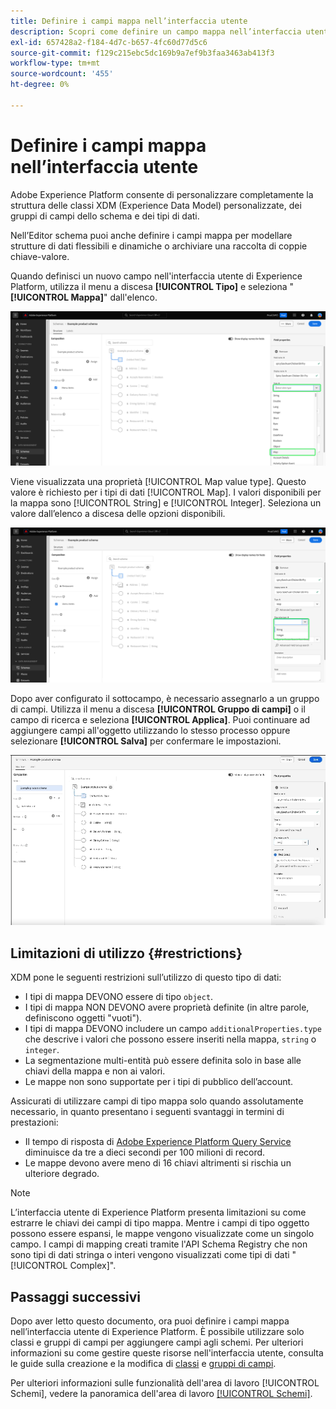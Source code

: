 ```yaml
---
title: Definire i campi mappa nell’interfaccia utente
description: Scopri come definire un campo mappa nell’interfaccia utente di Experience Platform.
exl-id: 657428a2-f184-4d7c-b657-4fc60d77d5c6
source-git-commit: f129c215ebc5dc169b9a7ef9b3faa3463ab413f3
workflow-type: tm+mt
source-wordcount: '455'
ht-degree: 0%

---
```


# Definire i campi mappa nell’interfaccia utente

Adobe Experience Platform consente di personalizzare completamente la struttura delle classi XDM (Experience Data Model) personalizzate, dei gruppi di campi dello schema e dei tipi di dati.

Nell’Editor schema puoi anche definire i campi mappa per modellare strutture di dati flessibili e dinamiche o archiviare una raccolta di coppie chiave-valore.

Quando definisci un nuovo campo nell&#39;interfaccia utente di Experience Platform, utilizza il menu a discesa **[!UICONTROL Tipo]** e seleziona &quot;**[!UICONTROL Mappa]**&quot; dall&#39;elenco.

![Editor schemi con elenco a discesa Tipo e valore mappa evidenziato.](../../images/ui/fields/special/map.png)

Viene visualizzata una proprietà [!UICONTROL Map value type]. Questo valore è richiesto per i tipi di dati [!UICONTROL Map]. I valori disponibili per la mappa sono [!UICONTROL String] e [!UICONTROL Integer]. Seleziona un valore dall’elenco a discesa delle opzioni disponibili.

![Editor schemi con elenco a discesa [!UICONTROL Tipo di valore mappa] evidenziato.](../../images/ui/fields/special/map-value-type.png)

Dopo aver configurato il sottocampo, è necessario assegnarlo a un gruppo di campi. Utilizza il menu a discesa **[!UICONTROL Gruppo di campi]** o il campo di ricerca e seleziona **[!UICONTROL Applica]**. Puoi continuare ad aggiungere campi all&#39;oggetto utilizzando lo stesso processo oppure selezionare **[!UICONTROL Salva]** per confermare le impostazioni.

![Registrazione della selezione del gruppo di campi e delle impostazioni applicate.](../../images/ui/fields/special/assign-to-field-group.gif)

## Limitazioni di utilizzo {#restrictions}

XDM pone le seguenti restrizioni sull’utilizzo di questo tipo di dati:

* I tipi di mappa DEVONO essere di tipo `object`.
* I tipi di mappa NON DEVONO avere proprietà definite (in altre parole, definiscono oggetti &quot;vuoti&quot;).
* I tipi di mappa DEVONO includere un campo `additionalProperties.type` che descrive i valori che possono essere inseriti nella mappa, `string` o `integer`.
* La segmentazione multi-entità può essere definita solo in base alle chiavi della mappa e non ai valori.
* Le mappe non sono supportate per i tipi di pubblico dell’account.

Assicurati di utilizzare campi di tipo mappa solo quando assolutamente necessario, in quanto presentano i seguenti svantaggi in termini di prestazioni:

* Il tempo di risposta di [Adobe Experience Platform Query Service](../../../query-service/home.md) diminuisce da tre a dieci secondi per 100 milioni di record.
* Le mappe devono avere meno di 16 chiavi altrimenti si rischia un ulteriore degrado.

>[!NOTE]
>
>L’interfaccia utente di Experience Platform presenta limitazioni su come estrarre le chiavi dei campi di tipo mappa. Mentre i campi di tipo oggetto possono essere espansi, le mappe vengono visualizzate come un singolo campo. I campi di mapping creati tramite l&#39;API Schema Registry che non sono tipi di dati stringa o interi vengono visualizzati come tipi di dati &quot;[!UICONTROL Complex]&quot;.

## Passaggi successivi

Dopo aver letto questo documento, ora puoi definire i campi mappa nell’interfaccia utente di Experience Platform. È possibile utilizzare solo classi e gruppi di campi per aggiungere campi agli schemi. Per ulteriori informazioni su come gestire queste risorse nell&#39;interfaccia utente, consulta le guide sulla creazione e la modifica di [classi](../resources/classes.md) e [gruppi di campi](../resources/field-groups.md).

Per ulteriori informazioni sulle funzionalità dell&#39;area di lavoro [!UICONTROL Schemi], vedere la panoramica dell&#39;area di lavoro [[!UICONTROL Schemi]](../overview.md).
